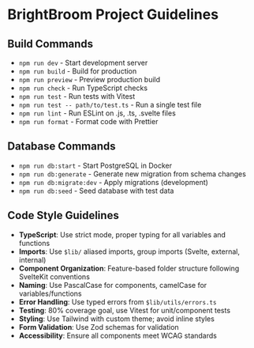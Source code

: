 # BrightBroom Project Guidelines

## Build Commands

- `npm run dev` - Start development server
- `npm run build` - Build for production
- `npm run preview` - Preview production build
- `npm run check` - Run TypeScript checks
- `npm run test` - Run tests with Vitest
- `npm run test -- path/to/test.ts` - Run a single test file
- `npm run lint` - Run ESLint on .js, .ts, .svelte files
- `npm run format` - Format code with Prettier

## Database Commands

- `npm run db:start` - Start PostgreSQL in Docker
- `npm run db:generate` - Generate new migration from schema changes
- `npm run db:migrate:dev` - Apply migrations (development)
- `npm run db:seed` - Seed database with test data

## Code Style Guidelines

- **TypeScript**: Use strict mode, proper typing for all variables and functions
- **Imports**: Use `$lib/` aliased imports, group imports (Svelte, external, internal)
- **Component Organization**: Feature-based folder structure following SvelteKit conventions
- **Naming**: Use PascalCase for components, camelCase for variables/functions
- **Error Handling**: Use typed errors from `$lib/utils/errors.ts`
- **Testing**: 80% coverage goal, use Vitest for unit/component tests
- **Styling**: Use Tailwind with custom theme; avoid inline styles
- **Form Validation**: Use Zod schemas for validation
- **Accessibility**: Ensure all components meet WCAG standards
